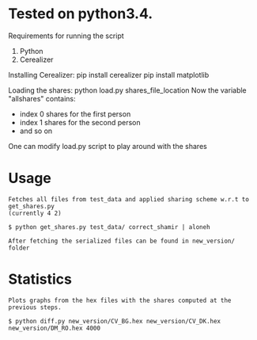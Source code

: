 Tested on python3.4.
====================

Requirements for running the script

1) Python
2) Cerealizer

Installing Cerealizer:
  pip install cerealizer
  pip install matplotlib

Loading the shares:
  python load.py shares_file_location
  Now the variable "allshares" contains:
  - index 0 shares for the first person
  - index 1 shares for the second person
  - and so on


One can modify load.py script to play around with the shares

Usage
==========

    Fetches all files from test_data and applied sharing scheme w.r.t to get_shares.py
    (currently 4 2)

    $ python get_shares.py test_data/ correct_shamir | aloneh

    After fetching the serialized files can be found in new_version/ folder


Statistics
===========
    Plots graphs from the hex files with the shares computed at the previous steps.

    $ python diff.py new_version/CV_BG.hex new_version/CV_DK.hex new_version/DM_RO.hex 4000




